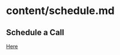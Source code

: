 # content/schedule.md

## Schedule a Call

[Here](https://calendly.com/thomas-gondwe/chat-with-thomas)
